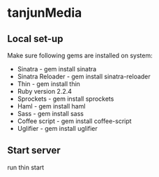 # tanjunMedia


## Local set-up

Make sure following gems are installed on system:

* Sinatra - gem install sinatra
* Sinatra Reloader - gem install sinatra-reloader
* Thin - gem install thin
* Ruby version 2.2.4
* Sprockets - gem install sprockets
* Haml - gem install haml
* Sass - gem install sass
* Coffee script - gem install coffee-script
* Uglifier -  gem install uglifier


## Start server 

run thin start
